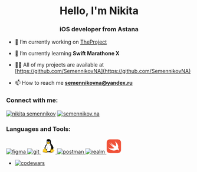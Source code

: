 <h1 align="center">Hello, I'm Nikita</h1>
<h3 align="center">iOS developer from Astana</h3>

- 🔭 I’m currently working on [TheProject](https://github.com/SemennikovNA/theproject)

- 🌱 I’m currently learning **Swift Marathone X**

- 👨‍💻 All of my projects are available at [https://github.com/SemennikovNA](https://github.com/SemennikovNA)

- 📫 How to reach me **semennikovna@yandex.ru**


<h3 align="left">Connect with me:</h3>
<p align="left">
<a href="https://linkedin.com/in/nikita semennikov" target="blank"><img align="center" src="https://raw.githubusercontent.com/rahuldkjain/github-profile-readme-generator/master/src/images/icons/Social/linked-in-alt.svg" alt="nikita semennikov" height="30" width="40" /></a>
<a href="https://instagram.com/semennikov.na" target="blank"><img align="center" src="https://raw.githubusercontent.com/rahuldkjain/github-profile-readme-generator/master/src/images/icons/Social/instagram.svg" alt="semennikov.na" height="30" width="40" /></a>
</p>

<h3 align="left">Languages and Tools:</h3>
<p align="left"> <a href="https://www.figma.com/" target="_blank" rel="noreferrer"> <img src="https://www.vectorlogo.zone/logos/figma/figma-icon.svg" alt="figma" width="40" height="40"/> </a> <a href="https://git-scm.com/" target="_blank" rel="noreferrer"> <img src="https://www.vectorlogo.zone/logos/git-scm/git-scm-icon.svg" alt="git" width="40" height="40"/> </a> <a href="https://www.linux.org/" target="_blank" rel="noreferrer"> <img src="https://raw.githubusercontent.com/devicons/devicon/master/icons/linux/linux-original.svg" alt="linux" width="40" height="40"/> </a> <a href="https://postman.com" target="_blank" rel="noreferrer"> <img src="https://www.vectorlogo.zone/logos/getpostman/getpostman-icon.svg" alt="postman" width="40" height="40"/> </a> <a href="https://realm.io/" target="_blank" rel="noreferrer"> <img src="https://raw.githubusercontent.com/bestofjs/bestofjs-webui/8665e8c267a0215f3159df28b33c365198101df5/public/logos/realm.svg" alt="realm" width="40" height="40"/> </a> <a href="https://developer.apple.com/swift/" target="_blank" rel="noreferrer"> <img src="https://raw.githubusercontent.com/devicons/devicon/master/icons/swift/swift-original.svg" alt="swift" width="40" height="40"/> </a> </p>

- [![codewars](https://www.codewars.com/users/SemennikovNA/badges/small)](https://www.codewars.com/users/SemennikovNA) 
